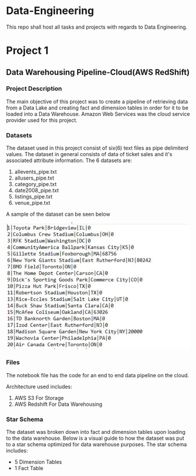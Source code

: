 # Data-Engineering
This repo shall host all tasks and projects with regards to Data Engineering. 

# Project 1

## Data Warehousing Pipeline-Cloud(AWS RedShift)

### Project Description

The main objective of this project was to create a pipeline of retrieving data from a Data Lake and creating fact and dimension tables in order for it to be loaded into a Data Warehouse. Amazon Web Services was the cloud service provider used for this project. 

### Datasets

The dataset used in this project consist of six(6) text files as pipe delimiterd values. The dataset in general consists of data of ticket sales and it's associated attribute information. The 6 datasets are:

1. allevents_pipe.txt
2. allusers_pipe.txt
3. category_pipe.txt
4. date2008_pipe.txt
5. listings_pipe.txt
6. venue_pipe.txt

A sample of the dataset can be seen below

![Sample Dataset](https://github.com/Gregory-Essuman/Data-Engineering/blob/main/assets/venue_pipe.JPG)

### Files

The notebook file has the code for an end to end data pipeline on the cloud. 

Architecture used includes:

1. AWS S3 For Storage
2. AWS Redshift For Data Warehousing

### Star Schema

The dataset was broken down into fact and dimension tables upon loading to the data warehouse. Below is a visual guide to how the dataset was put to a star schema optimized for data warehouse purposes. The star schema includes:

- 5 Dimension Tables
- 1 Fact Table


